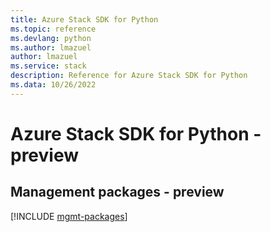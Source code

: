 ```yaml
---
title: Azure Stack SDK for Python
ms.topic: reference
ms.devlang: python
ms.author: lmazuel
author: lmazuel
ms.service: stack
description: Reference for Azure Stack SDK for Python
ms.data: 10/26/2022
---
```

# Azure Stack SDK for Python - preview

## Management packages - preview
[!INCLUDE [mgmt-packages](stack-mgmt-index.md)]